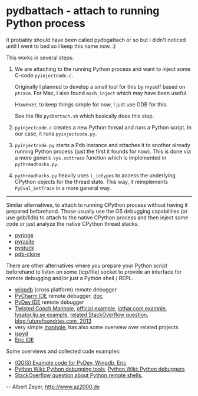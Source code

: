 pydbattach - attach to running Python process
=============================================

It probably should have been called pydbgattach or so but I didn't noticed until I went to bed so I keep this name now. :)

This works in several steps:

1. We are attaching to the running Python process and want to inject some C-code `pyinjectcode.c`.

    Originally I planned to develop a small tool for this by myself based on `ptrace`. For Mac, I also found `mach_inject` which may have been useful.

    However, to keep things simple for now, I just use GDB for this.

    See the file `pydbattach.sh` which basically does this step.

2. `pyinjectcode.c` creates a new Python thread and runs a Python script. In our case, it runs `pyinjectcode.py`.

3. `pyinjectcode.py` starts a Pdb instance and attaches it to another already running Python process (just the first it founds for now). This is done via a more generic `sys.settrace` function which is implemented in `pythreadhacks.py`.

4. `pythreadhacks.py` heavily uses `(_)ctypes` to access the underlying CPython objects for the thread state. This way, it reimplements `PyEval_SetTrace` in a more general way.

---

Similar alternatives, to attach to running CPython process without having it prepared beforehand. Those usually use the OS debugging capabilities (or use gdb/lldb) to attach to the native CPython process and then inject some code or just analyze the native CPython thread stacks.

* [pyringe](https://github.com/google/pyringe)
* [pyrasite](https://github.com/lmacken/pyrasite)
* [pystuck](https://github.com/alonho/pystuck)
* [pdb-clone](https://code.google.com/p/pdb-clone/wiki/RemoteDebugging)

There are other alternatives where you prepare your Python script beforehand to listen on some (tcp/file) socket to provide an interface for remote debugging and/or just a Python shell / REPL.

* [winpdb](http://winpdb.org/) (cross platform) remote debugger
* [PyCharm IDE](https://www.jetbrains.com/pycharm/) remote debugger,
[doc](https://www.jetbrains.com/pycharm/help/remote-debugging.html)
* [PyDev IDE](http://pydev.org/) remote debugger
* [Twisted Conch Manhole](https://twistedmatrix.com),
[official example](http://twistedmatrix.com/documents/current/_downloads/demo_manhole.tac),
[lothar.com example](http://www.lothar.com/tech/twisted/manhole.xhtml),
[lysator.liu.se example](http://www.lysator.liu.se/xenofarm/python/tmp-server/Twisted/doc/howto/manhole.html),
[related StackOverflow question](http://stackoverflow.com/questions/24296807/python-twisted-manhole-that-works-like-ipython-or-similar),
[blog.futurefoundries.com, 2013](http://blog.futurefoundries.com/2013/04/ssh-into-your-python-server.html)
* very simple [manhole](https://pypi.python.org/pypi/manhole), has also some overview over related projects
* [ispyd](https://github.com/GrahamDumpleton/ispyd)
* [Eric IDE](http://eric-ide.python-projects.org/)

Some overviews and collected code examples:

* [(QGIS) Example code for PyDev, Winpdb, Eric](https://github.com/sourcepole/qgis-remote-debug)
* [Python Wiki: Python debugging tools](https://wiki.python.org/moin/PythonDebuggingTools),
[Python Wiki: Python debuggers](https://wiki.python.org/moin/PythonDebuggers)
* [StackOverflow question about Python remote shells.](http://stackoverflow.com/questions/29148319/provide-remote-shell-for-python-script)

-- Albert Zeyer, <http://www.az2000.de>
